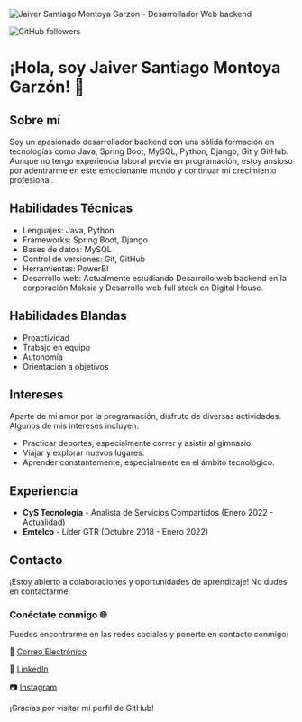 ![Jaiver Santiago Montoya Garzón - Desarrollador Web backend](https://i.ibb.co/ZVHckcv/Screenshot-15.png)

![GitHub followers](https://img.shields.io/github/followers/jmontoya05?label=Follow%20me%20on%20GitHub&style=for-the-badge)

# ¡Hola, soy Jaiver Santiago Montoya Garzón! 👋

## Sobre mí
Soy un apasionado desarrollador backend con una sólida formación en tecnologías como Java, Spring Boot, MySQL, Python, Django, Git y GitHub. Aunque no tengo experiencia laboral previa en programación, estoy ansioso por adentrarme en este emocionante mundo y continuar mi crecimiento profesional.

## Habilidades Técnicas
- Lenguajes: Java, Python
- Frameworks: Spring Boot, Django
- Bases de datos: MySQL
- Control de versiones: Git, GitHub
- Herramientas: PowerBI
- Desarrollo web: Actualmente estudiando Desarrollo web backend en la corporación Makaia y Desarrollo web full stack en Digital House.

## Habilidades Blandas
- Proactividad
- Trabajo en equipo
- Autonomía
- Orientación a objetivos

## Intereses
Aparte de mi amor por la programación, disfruto de diversas actividades. Algunos de mis intereses incluyen:
- Practicar deportes, especialmente correr y asistir al gimnasio.
- Viajar y explorar nuevos lugares.
- Aprender constantemente, especialmente en el ámbito tecnológico.

## Experiencia
- **CyS Tecnología** - Analista de Servicios Compartidos (Enero 2022 - Actualidad)
- **Emtelco** - Líder GTR (Octubre 2018 - Enero 2022)

## Contacto
¡Estoy abierto a colaboraciones y oportunidades de aprendizaje! No dudes en contactarme:
### Conéctate conmigo 🌐

Puedes encontrarme en las redes sociales y ponerte en contacto conmigo:

📧 [Correo Electrónico](mailto:santiagomontoya997@gmail.com)

👔 [LinkedIn](https://www.linkedin.com/in/jaivermontoya/)

📷 [Instagram](https://www.instagram.com/jsmontoya05/)


¡Gracias por visitar mi perfil de GitHub!
